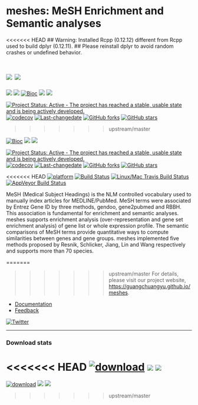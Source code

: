 meshes: MeSH Enrichment and Semantic analyses
=============================================

<<<<<<< HEAD
    ## Warning: Installed Rcpp (0.12.12) different from Rcpp used to build dplyr (0.12.11).
    ## Please reinstall dplyr to avoid random crashes or undefined behavior.

[![](https://img.shields.io/badge/release%20version-1.2.0-green.svg?style=flat)](https://bioconductor.org/packages/meshes) [![](https://img.shields.io/badge/devel%20version-1.3.0-green.svg?style=flat)](https://github.com/guangchuangyu/meshes)
=======
[![](https://img.shields.io/badge/release%20version-1.2.0-green.svg?style=flat)](https://bioconductor.org/packages/meshes) [![](https://img.shields.io/badge/devel%20version-1.1.0-green.svg?style=flat)](https://github.com/guangchuangyu/meshes) [![Bioc](http://www.bioconductor.org/shields/years-in-bioc/meshes.svg)](https://www.bioconductor.org/packages/devel/bioc/html/meshes.html#since) [![](https://img.shields.io/badge/download-507/total-blue.svg?style=flat)](https://bioconductor.org/packages/stats/bioc/meshes) [![](https://img.shields.io/badge/download-75/month-blue.svg?style=flat)](https://bioconductor.org/packages/stats/bioc/meshes)

[![Project Status: Active - The project has reached a stable, usable state and is being actively developed.](http://www.repostatus.org/badges/latest/active.svg)](http://www.repostatus.org/#active) [![codecov](https://codecov.io/gh/GuangchuangYu/meshes/branch/master/graph/badge.svg)](https://codecov.io/gh/GuangchuangYu/meshes) [![Last-changedate](https://img.shields.io/badge/last%20change-2017--04--27-green.svg)](https://github.com/GuangchuangYu/meshes/commits/master) [![GitHub forks](https://img.shields.io/github/forks/GuangchuangYu/meshes.svg)](https://github.com/GuangchuangYu/meshes/network) [![GitHub stars](https://img.shields.io/github/stars/GuangchuangYu/meshes.svg)](https://github.com/GuangchuangYu/meshes/stargazers)
>>>>>>> upstream/master

[![Bioc](http://www.bioconductor.org/shields/years-in-bioc/meshes.svg)](https://www.bioconductor.org/packages/devel/bioc/html/meshes.html#since) [![](https://img.shields.io/badge/download-798/total-blue.svg?style=flat)](https://bioconductor.org/packages/stats/bioc/meshes) [![](https://img.shields.io/badge/download-128/month-blue.svg?style=flat)](https://bioconductor.org/packages/stats/bioc/meshes)

[![Project Status: Active - The project has reached a stable, usable state and is being actively developed.](http://www.repostatus.org/badges/latest/active.svg)](http://www.repostatus.org/#active) [![codecov](https://codecov.io/gh/GuangchuangYu/meshes/branch/master/graph/badge.svg)](https://codecov.io/gh/GuangchuangYu/meshes) [![Last-changedate](https://img.shields.io/badge/last%20change-2017--07--20-green.svg)](https://github.com/GuangchuangYu/meshes/commits/master) [![GitHub forks](https://img.shields.io/github/forks/GuangchuangYu/meshes.svg)](https://github.com/GuangchuangYu/meshes/network) [![GitHub stars](https://img.shields.io/github/stars/GuangchuangYu/meshes.svg)](https://github.com/GuangchuangYu/meshes/stargazers)

<<<<<<< HEAD
[![platform](http://www.bioconductor.org/shields/availability/devel/meshes.svg)](https://www.bioconductor.org/packages/devel/bioc/html/meshes.html#archives) [![Build Status](http://www.bioconductor.org/shields/build/devel/bioc/meshes.svg)](https://bioconductor.org/checkResults/devel/bioc-LATEST/meshes/) [![Linux/Mac Travis Build Status](https://img.shields.io/travis/GuangchuangYu/meshes/master.svg?label=Mac%20OSX%20%26%20Linux)](https://travis-ci.org/GuangchuangYu/meshes) [![AppVeyor Build Status](https://img.shields.io/appveyor/ci/Guangchuangyu/meshes/master.svg?label=Windows)](https://ci.appveyor.com/project/GuangchuangYu/meshes)

MeSH (Medical Subject Headings) is the NLM controlled vocabulary used to manually index articles for MEDLINE/PubMed. MeSH terms were associated by Entrez Gene ID by three methods, gendoo, gene2pubmed and RBBH. This association is fundamental for enrichment and semantic analyses. meshes supports enrichment analysis (over-representation and gene set enrichment analysis) of gene list or whole expression profile. The semantic comparisons of MeSH terms provide quantitative ways to compute similarities between genes and gene groups. meshes implemented five methods proposed by Resnik, Schlicker, Jiang, Lin and Wang respectively and supports more than 70 species.

=======
>>>>>>> upstream/master
For details, please visit our project website, <https://guangchuangyu.github.io/meshes>.

-   [Documentation](https://guangchuangyu.github.io/meshes/documentation/)
-   [Feedback](https://guangchuangyu.github.io/meshes/#feedback)

[![Twitter](https://img.shields.io/twitter/url/https/github.com/GuangchuangYu/meshes.svg?style=social)](https://twitter.com/intent/tweet?hashtags=meshes&url=https://guangchuangyu.github.io/meshes&screen_name=guangchuangyu)

------------------------------------------------------------------------

### Download stats

<<<<<<< HEAD
[![download](http://www.bioconductor.org/shields/downloads/meshes.svg)](https://bioconductor.org/packages/stats/bioc/meshes/) [![](https://img.shields.io/badge/download-798/total-blue.svg?style=flat)](https://bioconductor.org/packages/stats/bioc/meshes) [![](https://img.shields.io/badge/download-128/month-blue.svg?style=flat)](https://bioconductor.org/packages/stats/bioc/meshes)
=======
[![download](http://www.bioconductor.org/shields/downloads/meshes.svg)](https://bioconductor.org/packages/stats/bioc/meshes/) [![](https://img.shields.io/badge/download-507/total-blue.svg?style=flat)](https://bioconductor.org/packages/stats/bioc/meshes) [![](https://img.shields.io/badge/download-75/month-blue.svg?style=flat)](https://bioconductor.org/packages/stats/bioc/meshes)
>>>>>>> upstream/master
